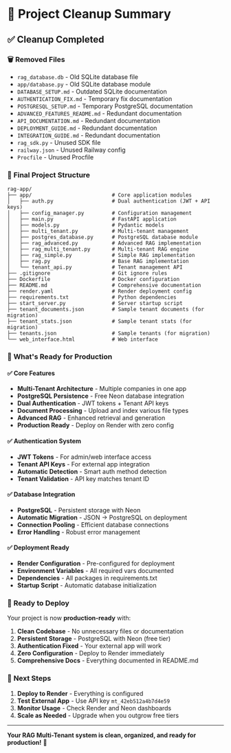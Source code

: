 # 🎯 Project Cleanup Summary

## ✅ Cleanup Completed

### 🗑️ **Removed Files**
- `rag_database.db` - Old SQLite database file
- `app/database.py` - Old SQLite database module
- `DATABASE_SETUP.md` - Outdated SQLite documentation
- `AUTHENTICATION_FIX.md` - Temporary fix documentation
- `POSTGRESQL_SETUP.md` - Temporary PostgreSQL documentation
- `ADVANCED_FEATURES_README.md` - Redundant documentation
- `API_DOCUMENTATION.md` - Redundant documentation
- `DEPLOYMENT_GUIDE.md` - Redundant documentation
- `INTEGRATION_GUIDE.md` - Redundant documentation
- `rag_sdk.py` - Unused SDK file
- `railway.json` - Unused Railway config
- `Procfile` - Unused Procfile

### 📁 **Final Project Structure**
```
rag-app/
├── app/                          # Core application modules
│   ├── auth.py                   # Dual authentication (JWT + API keys)
│   ├── config_manager.py         # Configuration management
│   ├── main.py                   # FastAPI application
│   ├── models.py                 # Pydantic models
│   ├── multi_tenant.py           # Multi-tenant management
│   ├── postgres_database.py      # PostgreSQL database module
│   ├── rag_advanced.py           # Advanced RAG implementation
│   ├── rag_multi_tenant.py       # Multi-tenant RAG engine
│   ├── rag_simple.py             # Simple RAG implementation
│   ├── rag.py                    # Base RAG implementation
│   └── tenant_api.py             # Tenant management API
├── .gitignore                    # Git ignore rules
├── Dockerfile                    # Docker configuration
├── README.md                     # Comprehensive documentation
├── render.yaml                   # Render deployment config
├── requirements.txt              # Python dependencies
├── start_server.py               # Server startup script
├── tenant_documents.json         # Sample tenant documents (for migration)
├── tenant_stats.json             # Sample tenant stats (for migration)
├── tenants.json                  # Sample tenants (for migration)
└── web_interface.html            # Web interface
```

### 🎯 **What's Ready for Production**

#### ✅ **Core Features**
- **Multi-Tenant Architecture** - Multiple companies in one app
- **PostgreSQL Persistence** - Free Neon database integration
- **Dual Authentication** - JWT tokens + Tenant API keys
- **Document Processing** - Upload and index various file types
- **Advanced RAG** - Enhanced retrieval and generation
- **Production Ready** - Deploy on Render with zero config

#### ✅ **Authentication System**
- **JWT Tokens** - For admin/web interface access
- **Tenant API Keys** - For external app integration
- **Automatic Detection** - Smart auth method detection
- **Tenant Validation** - API key matches tenant ID

#### ✅ **Database Integration**
- **PostgreSQL** - Persistent storage with Neon
- **Automatic Migration** - JSON → PostgreSQL on deployment
- **Connection Pooling** - Efficient database connections
- **Error Handling** - Robust error management

#### ✅ **Deployment Ready**
- **Render Configuration** - Pre-configured for deployment
- **Environment Variables** - All required vars documented
- **Dependencies** - All packages in requirements.txt
- **Startup Script** - Automatic database initialization

### 🚀 **Ready to Deploy**

Your project is now **production-ready** with:

1. **Clean Codebase** - No unnecessary files or documentation
2. **Persistent Storage** - PostgreSQL with Neon (free tier)
3. **Authentication Fixed** - Your external app will work
4. **Zero Configuration** - Deploy to Render immediately
5. **Comprehensive Docs** - Everything documented in README.md

### 🎯 **Next Steps**

1. **Deploy to Render** - Everything is configured
2. **Test External App** - Use API key `mt_42eb512a4b7d4e59`
3. **Monitor Usage** - Check Render and Neon dashboards
4. **Scale as Needed** - Upgrade when you outgrow free tiers

---

**Your RAG Multi-Tenant system is clean, organized, and ready for production!** 🚀
